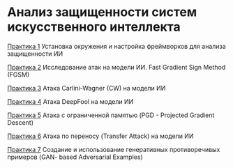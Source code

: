 # Анализ защищенности систем искусственного интеллекта

[Практика 1](https://github.com/AntonOcheredko/AZSII/tree/main/Pr1/) Установка окружения и настройка фреймворков для анализа защищенности ИИ

[Практика 2](https://github.com/AntonOcheredko/AZSII/tree/main/Pr2/) Исследование атак на модели ИИ. Fast Gradient Sign Method (FGSM)

[Практика 3](https://github.com/AntonOcheredko/AZSII/tree/main/Pr3/) Атака Carlini-Wagner (CW) на модели ИИ

[Практика 4](https://github.com/AntonOcheredko/AZSII/tree/main/Pr4/) Атака DeepFool на модели ИИ

[Практика 5](https://github.com/AntonOcheredko/AZSII/tree/main/Pr5/) Атака с ограниченной памятью (PGD - Projected Gradient Descent)

[Практика 6](https://github.com/AntonOcheredko/AZSII/tree/main/Pr6/) Атака по переносу (Transfer Attack) на модели ИИ

[Практика 7](https://github.com/AntonOcheredko/AZSII/tree/main/Pr7/) Создание и использование генеративных противоречивых примеров (GAN- based Adversarial Examples)

